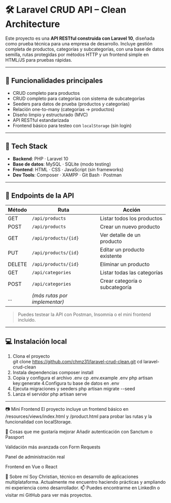# 🛠️ Laravel CRUD API – Clean Architecture

Este proyecto es una **API RESTful construida con Laravel 10**, diseñada como prueba técnica para una empresa de desarrollo. Incluye gestión completa de productos, categorías y subcategorías, con una base de datos semilla, rutas protegidas por métodos HTTP y un frontend simple en HTML/JS para pruebas rápidas.

---

## 🚀 Funcionalidades principales

- CRUD completo para productos
- CRUD completo para categorías con sistema de subcategorías
- Seeders para datos de prueba (productos y categorías)
- Relación one-to-many (categorías -> productos)
- Diseño limpio y estructurado (MVC)
- API RESTful estandarizada
- Frontend básico para testeo con `localStorage` (sin login)

---

## 🧰 Tech Stack

- **Backend**: PHP · Laravel 10
- **Base de datos**: MySQL · SQLite (modo testing)
- **Frontend**: HTML · CSS · JavaScript (sin frameworks)
- **Dev Tools**: Composer · XAMPP · Git Bash · Postman

---

## 🧪 Endpoints de la API

| Método | Ruta                       | Acción                             |
|--------|----------------------------|------------------------------------|
| GET    | `/api/products`            | Listar todos los productos         |
| POST   | `/api/products`            | Crear un nuevo producto            |
| GET    | `/api/products/{id}`       | Ver detalle de un producto         |
| PUT    | `/api/products/{id}`       | Editar un producto existente       |
| DELETE | `/api/products/{id}`       | Eliminar un producto               |
| GET    | `/api/categories`          | Listar todas las categorías        |
| POST   | `/api/categories`          | Crear categoría o subcategoría     |
| ...    | *(más rutas por implementar)* |                                    |

> Puedes testear la API con Postman, Insomnia o el mini frontend incluido.

---

## 💻 Instalación local

1. Clona el proyecto  
git clone https://github.com/chmz31/laravel-crud-clean.git
cd laravel-crud-clean
2. Instala dependencias
composer install
3. Copia y configura el archivo .env
cp .env.example .env
php artisan key:generate
4.Configura tu base de datos en .env
5. Ejecuta migraciones y seeders
php artisan migrate --seed
6. Lanza el servidor
php artisan serve

---

📷 Mini Frontend
El proyecto incluye un frontend básico en /resources/views/index.html y /product.html para probar las rutas y la funcionalidad con localStorage.

🧠 Cosas que me gustaría mejorar
Añadir autenticación con Sanctum o Passport

Validación más avanzada con Form Requests

Panel de administración real

Frontend en Vue o React 

🙋 Sobre mí
Soy Christian, técnico en desarrollo de aplicaciones multiplataforma. Actualmente me encuentro haciendo prácticas y ampliando mi experiencia como desarrollador.
📫 Puedes encontrarme en LinkedIn o visitar mi GitHub para ver más proyectos.
